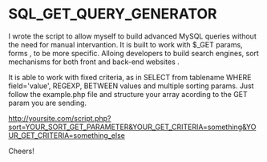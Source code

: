 # SQL_GET_QUERY_GENERATOR

I wrote the script to allow myself to build advanced MySQL queries without the need for manual intervantion.
It is built to work with $_GET params, forms , to be more specific. Alloing developers to build search engines, sort mechanisms for both front and back-end websites . 

It is able to work with fixed criteria, as in SELECT from tablename WHERE field='value', REGEXP, BETWEEN values and multiple sorting params. Just follow the example.php file  and structure your array acording to the GET param you are sending.


http://yoursite.com/script.php?sort=YOUR_SORT_GET_PARAMETER&YOUR_GET_CRITERIA=something&YOUR_GET_CRITERIA=something_else

Cheers!
